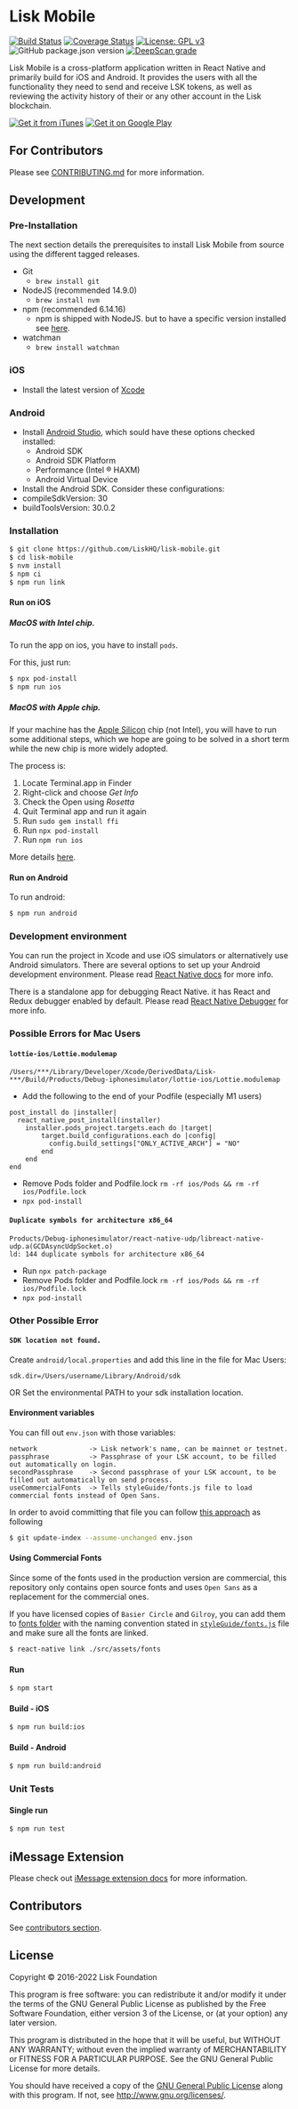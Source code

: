 # Lisk Mobile

[![Build Status](https://jenkins.lisk.com/buildStatus/icon?job=lisk-mobile/development)](https://jenkins.lisk.com/job/lisk-mobile/job/development)
[![Coverage Status](https://coveralls.io/repos/github/LiskHQ/lisk-mobile/badge.svg?branch=development)](https://coveralls.io/github/LiskHQ/lisk-mobile?branch=development)
[![License: GPL v3](https://img.shields.io/badge/License-GPL%20v3-blue.svg)](http://www.gnu.org/licenses/gpl-3.0)
![GitHub package.json version](https://img.shields.io/github/package-json/v/LiskHQ/lisk-mobile)
[![DeepScan grade](https://deepscan.io/api/teams/6759/projects/8872/branches/113512/badge/grade.svg)](https://deepscan.io/dashboard#view=project&tid=6759&pid=8872&bid=113512)

Lisk Mobile is a cross-platform application written in React Native and primarily build for iOS and Android. It provides the users with all the functionality they need to send and receive LSK tokens, as well as reviewing the activity history of their or any other account in the Lisk blockchain.

[![Get it from iTunes](https://lisk.com/sites/default/files/pictures/2020-01/download_on_the_app_store_badge.svg)](https://itunes.apple.com/us/app/lisk/id1436809559?mt=8) [![Get it on Google Play](https://lisk.com/sites/default/files/pictures/2020-01/download_on_the_play_store_badge.svg)](https://play.google.com/store/apps/details?id=io.lisk.mobile&pcampaignid=MKT-Other-global-all-co-prtnr-py-PartBadge-Mar2515-1)

## For Contributors

Please see [CONTRIBUTING.md](/CONTRIBUTING.md) for more information.

## Development

### Pre-Installation

The next section details the prerequisites to install Lisk Mobile from source using the different tagged releases.

- Git
  - `brew install git`
- NodeJS (recommended 14.9.0)
  - `brew install nvm`
- npm (recommended 6.14.16)
  - npm is shipped with NodeJS. but to have a specific version installed see [here](https://stackoverflow.com/questions/9755841/how-can-i-change-the-version-of-npm-using-nvm).
- watchman
  - `brew install watchman`

### iOS

- Install the latest version of [Xcode](https://apps.apple.com/ng/app/xcode/id497799835?mt=12)

### Android

- Install [Android Studio](https://developer.android.com/studio/index.html), which sould have these options checked installed:
  - Android SDK
  - Android SDK Platform
  - Performance (Intel ® HAXM)
  - Android Virtual Device
- Install the Android SDK. Consider these configurations:
- compileSdkVersion: 30
- buildToolsVersion: 30.0.2

### Installation

```bash
$ git clone https://github.com/LiskHQ/lisk-mobile.git
$ cd lisk-mobile
$ nvm install
$ npm ci
$ npm run link
```

#### Run on iOS

##### MacOS with Intel chip.

To run the app on ios, you have to install `pods`.

For this, just run:

```bash
$ npx pod-install
$ npm run ios
```

##### MacOS with Apple chip.

If your machine has the [Apple Silicon](https://support.apple.com/en-us/HT211814) chip (not Intel), you will have to run some additional steps, which we hope are going to be solved in a short term while the new chip is more widely adopted.

The process is:

1. Locate Terminal.app in Finder
2. Right-click and choose _Get Info_
3. Check the Open using _Rosetta_
4. Quit Terminal app and run it again
5. Run `sudo gem install ffi`
6. Run `npx pod-install`
7. Run `npm run ios`

More details [here](https://armen-mkrtchian.medium.com/run-cocoapods-on-apple-silicon-and-macos-big-sur-developer-transition-kit-b62acffc1387).

#### Run on Android

To run android:

```bash
$ npm run android
```

### Development environment

You can run the project in Xcode and use iOS simulators or alternatively use Android simulators. There are several options to set up your Android development environment. Please read [React Native docs](https://facebook.github.io/react-native/docs/getting-started.html) for more info.

There is a standalone app for debugging React Native. it has React and Redux debugger enabled by default. Please read [React Native Debugger](https://github.com/jhen0409/react-native-debugger) for more info.

### Possible Errors for Mac Users

#### `lottie-ios/Lottie.modulemap`

```
/Users/***/Library/Developer/Xcode/DerivedData/Lisk-***/Build/Products/Debug-iphonesimulator/lottie-ios/Lottie.modulemap
```

- Add the following to the end of your Podfile (especially M1 users)

```
post_install do |installer|
  react_native_post_install(installer)
    installer.pods_project.targets.each do |target|
        target.build_configurations.each do |config|
          config.build_settings["ONLY_ACTIVE_ARCH"] = "NO"
        end
    end
end
```

- Remove Pods folder and Podfile.lock `rm -rf ios/Pods && rm -rf ios/Podfile.lock`
- `npx pod-install`

#### `Duplicate symbols for architecture x86_64`

```
Products/Debug-iphonesimulator/react-native-udp/libreact-native-udp.a(GCDAsyncUdpSocket.o)
ld: 144 duplicate symbols for architecture x86_64
```

- Run `npx patch-package`
- Remove Pods folder and Podfile.lock `rm -rf ios/Pods && rm -rf ios/Podfile.lock`
- `npx pod-install`

### Other Possible Error

#### `SDK location not found. `

Create `android/local.properties` and add this line in the file for Mac Users:

```
sdk.dir=/Users/username/Library/Android/sdk
```

OR
Set the environmental PATH to your sdk installation location.

#### Environment variables

You can fill out `env.json` with those variables:

```
network             -> Lisk network's name, can be mainnet or testnet.
passphrase          -> Passphrase of your LSK account, to be filled out automatically on login.
secondPassphrase    -> Second passphrase of your LSK account, to be filled out automatically on send process.
useCommercialFonts  -> Tells styleGuide/fonts.js file to load commercial fonts instead of Open Sans.
```

In order to avoid committing that file you can follow [this approach](https://stackoverflow.com/a/3320183) as following

```bash
$ git update-index --assume-unchanged env.json
```

#### Using Commercial Fonts

Since some of the fonts used in the production version are commercial, this repository only contains open source fonts and uses `Open Sans` as a replacement for the commercial ones.

If you have licensed copies of `Basier Circle` and `Gilroy`, you can add them to [fonts folder](./src/assets/fonts) with the naming convention stated in [`styleGuide/fonts.js`](./src/constants/styleGuide/fonts.js) file and make sure all the fonts are linked.

```bash
$ react-native link ./src/assets/fonts
```

#### Run

```bash
$ npm start
```

#### Build - iOS

```bash
$ npm run build:ios
```

#### Build - Android

```bash
$ npm run build:android
```

### Unit Tests

#### Single run

```bash
$ npm run test
```

## iMessage Extension

Please check out [iMessage extension docs](ios/LiskMessageExtension/README.md) for more information.

## Contributors

See [contributors section](https://github.com/LiskHQ/lisk-mobile/graphs/contributors).

## License

Copyright © 2016-2022 Lisk Foundation

This program is free software: you can redistribute it and/or modify it under the terms of the GNU General Public License as published by the Free Software Foundation, either version 3 of the License, or (at your option) any later version.

This program is distributed in the hope that it will be useful, but WITHOUT ANY WARRANTY; without even the implied warranty of MERCHANTABILITY or FITNESS FOR A PARTICULAR PURPOSE. See the GNU General Public License for more details.

You should have received a copy of the [GNU General Public License](https://github.com/LiskHQ/lisk-hub/tree/master/LICENSE) along with this program. If not, see <http://www.gnu.org/licenses/>.
